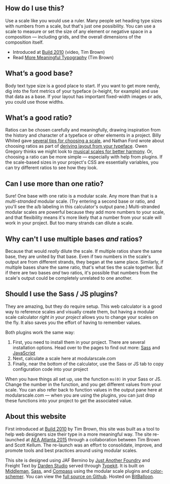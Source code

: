 ## How do I use this?

Use a scale like you would use a ruler. Many people set heading type sizes with numbers from a scale, but that's just one possibility. You can use a scale to measure or set the size of any element or negative space in a composition — including grids, and the overall dimensions of the composition itself.

- Introduced at [Build 2010](http://vimeo.com/17079380) (video, Tim Brown)
- Read [More Meaningful Typography](http://www.alistapart.com/articles/more-meaningful-typography/) (Tim Brown)

## What’s a good base?

Body text type size is a good place to start. If you want to get more nerdy, dig into the font metrics of your typeface (x-height, for example) and use that data as a base. If your layout has important fixed-width images or ads, you could use those widths.

## What’s a good ratio?

Ratios can be chosen carefully and meaningfully, drawing inspiration from the history and character of a typeface or other elements in a project. Billy Whited gave [several tips for choosing a scale](http://blog.8thlight.com/billy-whited/2011/10/28/r-a-ela-tional-design.html#tips), and Nathan Ford wrote about choosing ratios as part of [deriving layout from your typeface](http://blog.typekit.com/2014/02/26/deriving-layout-from-your-typeface/). Owen Gregory thinks we might look to [musical scales for better harmony](http://24ways.org/2011/composing-the-new-canon). Or, choosing a ratio can be more simple — especially with help from plugins. If the scale-based sizes in your project's CSS are essentially variables, you can try different ratios to see how they look.

## Can I use more than one ratio?

Sure! One base with one ratio is a modular scale. Any more than that is a _multi-stranded_ modular scale. (Try entering a second base or ratio, and you'll see the a/b labeling in this calculator's output pane.) Multi-stranded modular scales are powerful because they add more numbers to your scale, and that flexibility means it's more likely that a number from your scale will work in your project. But too many strands can dilute a scale.

## Why can't I use multiple bases _and_ ratios?

Because that would _really_ dilute the scale. If multiple ratios share the same base, they are united by that base. Even if two numbers in the scale's output are from different strands, they began at the same place. Similarly, if multiple bases share the same ratio, that's what ties the scale together. But if there are two bases _and_ two ratios, it's possible that numbers from the scale's output could be completely unrelated to one another.

## Should I use the Sass / JS plugins?

They are amazing, but they do require setup. This web calculator is a good way to reference scales and visually create them, but having a modular scale calculator _right in your project_ allows you to change your scales on the fly. It also saves you the effort of having to remember values.

Both plugins work the same way:

1. First, you need to install them in your project. There are several installation options. Head over to the pages to find out more: [Sass](https://github.com/modularscale/modularscale-sass) and [JavaScript](https://github.com/modularscale/modularscale-js)
2. Next, calculate a scale here at modularscale.com
3. Finally, near the bottom of the calculator, use the Sass or JS tab to copy configuration code into your project

When you have things all set up, use the function `ms(0)` in your Sass or JS. Change the number in the function, and you get different values from your scale. You can also refer back to function values in the output pane here at modularscale.com — when you are using the plugins, you can just drop these functions into your project to get the associated value.

## About this website

First introduced at [Build 2010](http://vimeo.com/17079380) by Tim Brown, this site was built as a tool to help web designers size their type in a more meaningful way. The site re-launched at [AEA Atlanta 2015](http://aneventapart.com/event/atlanta-2015) through a collaboration between Tim Brown and Scott Kellum. The re-launch was an effort to consolidate, improve, and promote tools and best practices around using modular scales.

This site is designed using JAF Bernino by [Just Another Foundry](http://justanotherfoundry.com/) and Freight Text by [Darden Studio](http://dardenstudio.com/) served through [Typekit](https://typekit.com/). It is built on [Middleman](https://middlemanapp.com/), [Sass](http://sass-lang.com/), and [Compass](http://compass-style.org/) using the modular scale plugins and [color-schemer](https://github.com/at-import/color-schemer). You can view the [full source on Github](https://github.com/modularscale/modularscale). Hosted on [BitBalloon](https://www.bitballoon.com/).